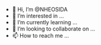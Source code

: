 - 👋 Hi, I’m @NHEOSIDA
- 👀 I’m interested in ...
- 🌱 I’m currently learning ...
- 💞️ I’m looking to collaborate on ...
- 📫 How to reach me ...

<!---
NHEOSIDA/NHEOSIDA is a ✨ special ✨ repository because its `README.md` (this file) appears on your GitHub profile.
You can click the Preview link to take a look at your changes.
--->
